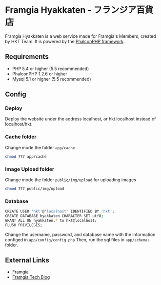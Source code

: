Framgia Hyakkaten - フランジア百貨店
=================

Framgia Hyakkaten is a web service made for Framgia's Members, created by HKT Team.
It is powered by the [PhalconPHP framework](http://phalconphp.com).

Requirements
-----------

* PHP 5.4 or higher (5.5 recommended)
* PhalconPHP 1.2.6 or higher
* Mysql 5.1 or higher (5.5 recommended)

Config
-----------

### Deploy
Deploy the website under the address localhost, or hkt.localhost instead of localhost/hkt.

### Cache folder
Change mode the folder `app/cache`
```bash
chmod 777 app/cache
```

### Image Upload folder
Change mode the folder `public/img/upload` for uploading images
```bash
chmod 777 public/img/upload
```

### Database
```bash
CREATE USER 'hkt'@'localhost' IDENTIFIED BY 'hkt';
CREATE DATABASE hyakkaten CHARACTER SET utf8;
GRANT ALL ON hyakkaten.* to hkt@localhost;
FLUSH PRIVILEGES;
```
Change the username, password, and database name with the information configed in `app/config/config.php`
Then, run the sql files in `app/schemas` folder.

External Links
--------------

* [Framgia](http://framgia.com/)
* [Framgia Tech Blog](http://tech.blog.framgia.com/vn/)


